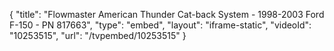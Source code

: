 {
    "title": "Flowmaster American Thunder Cat-back System - 1998-2003 Ford F-150 - PN 817663",
    "type": "embed",
    "layout": "iframe-static",
    "videoId": "10253515",
    "url": "\/tvpembed\/10253515"
}